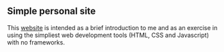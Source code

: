 ## Simple personal site

This [website](https://dkmullen.com) is intended as a brief introduction to me and as an exercise in
using the simpliest web development tools (HTML, CSS and Javascript) with no
frameworks.
